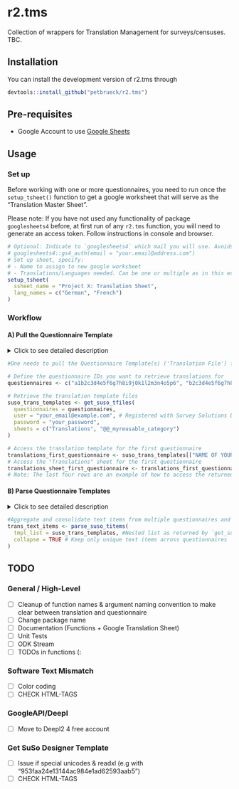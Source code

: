 
# r2.tms

<!-- badges: start -->
<!-- badges: end -->

Collection of wrappers for Translation Management for surveys/censuses.
TBC.

## Installation

You can install the development version of r2.tms through

``` r
devtools::install_github("petbrueck/r2.tms")
```

## Pre-requisites

- Google Account to use [Google
  Sheets](https://www.google.com/sheets/about/)

## Usage

### Set up

Before working with one or more questionnaires, you need to run once the
`setup_tsheet()` function to get a google worksheet that will serve as
the “Translation Master Sheet”.

Please note: If you have not used any functionality of package
`googlesheets4` before, at first run of any `r2.tms` function, you will
need to generate an access token. Follow instructions in console and
browser.

``` r
# Optional: Indicate to `googlesheets4` which mail you will use. Avoids selecting pre-authorised account manually.
# googlesheets4::gs4_auth(email = "your.email@address.com")
# Set up sheet, specify:
# - Name to assign to new google worksheet
# - Translations/Languages needed. Can be one or multiple as in this example. Needs to be ISO 639-1 name.
setup_tsheet(
  ssheet_name = "Project X: Translation Sheet",
  lang_names = c("German", "French")
)
```

### Workflow

#### A) Pull the Questionnaire Template

<details>
<summary>
Click to see detailed description
</summary>

To retrieve the current version and text items of the questionnaire(s)
you’re working with, you can use the `get_suso_tfiles()` function. This
function downloads the [questionnaire
templates](https://docs.mysurvey.solutions/questionnaire-designer/toolbar/multilingual-questionnaires/)
in Excel format from the Survey Solutions Designer and stores them as
nested lists in your environment. You can specify the questionnaires by
using their questionnaire ID, which is a 32-character alphanumeric
identifier.

You can find this ID by logging in to the Survey Solutions Designer and
accessing your questionnaire. The URL in your browser should look like
`https://designer.mysurvey.solutions/questionnaire/details/xxxxxxxxxxxxxxxxxxxxxxxxxxxxxxxx`,
where the combination of x’s after `/details/` represents your
questionnaire ID.

</details>

``` r
#One needs to pull the Questionnaire Template(s) ('Translation File') from the Survey Solutions Designer

# Define the questionnaire IDs you want to retrieve translations for
questionnaires <- c("a1b2c3d4e5f6g7h8i9j0k1l2m3n4o5p6", "b2c3d4e5f6g7h8i9j0k1l2m3n4o5p6a7")

# Retrieve the translation template files
suso_trans_templates <- get_suso_tfiles(
  questionnaires = questionnaires,
  user = "your_email@example.com", # Registered with Survey Solutions Designer
  password = "your_password",
  sheets = c("Translations", "@@_myreusable_category")
)

# Access the translation template for the first questionnaire
translations_first_questionnaire <- suso_trans_templates[["NAME OF YOUR QUESTIONNAIRE"]]
# Access the "Translations" sheet for the first questionnaire
translations_sheet_first_questionnaire <- translations_first_questionnaire[["Translations"]]
# Note: The last four rows are an example of how to access the returned object "suso_trans_templates". In most cases, you will not need to access the object in this way.
```

#### B) Parse Questionnaire Templates

<details>
<summary>
Click to see detailed description
</summary>
Text items to be translated are currently distributed across
questionnaires and sheets in the object returned by get_suso_tfiles().
To aggregate all these items into a single consolidated data.table, use
the parse_suso_titems() function.
</details>

``` r
#Aggregate and consolidate text items from multiple questionnaires and sheets into a single data.table using parse_suso_titems().
trans_text_items <- parse_suso_titems(
  tmpl_list = suso_trans_templates, #Nested list as returned by `get_suso_tfiles()`
  collapse = TRUE # Keep only unique text items across questionnaires
)
```

## TODO

### General / High-Level

- [ ] Cleanup of function names & argument naming convention to make
  clear between translation and questionnaire
- [ ] Change package name
- [ ] Documentation (Functions + Google Translation Sheet)
- [ ] Unit Tests
- [ ] ODK Stream
- [ ] TODOs in functions (:

### Software Text Mismatch

- [ ] Color coding
- [ ] CHECK HTML-TAGS

### GoogleAPI/Deepl

- [ ] Move to Deepl2 4 free account

### Get SuSo Designer Template

- [ ] Issue if special unicodes & readxl (e.g with
  “953faa24e13144ac984e1ad62593aab5”)
- [ ] CHECK HTML-TAGS
